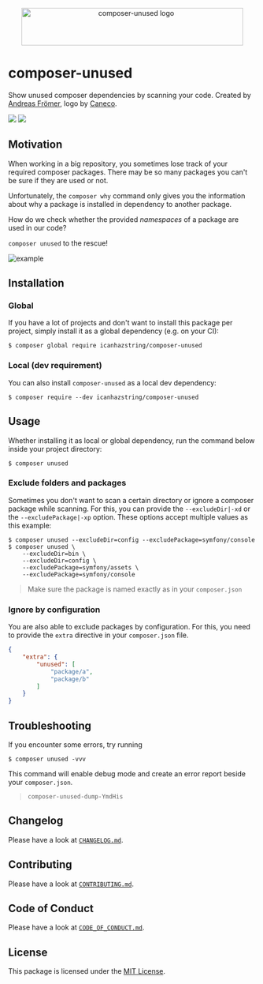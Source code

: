 <p align="center">
    <img src="https://raw.githubusercontent.com/icanhazstring/composer-unused/master/art/logo.png" width="450" height="76" alt="composer-unused logo">
</p>

# composer-unused
Show unused composer dependencies by scanning your code. Created by [Andreas Frömer](https://twitter.com/icanhazstring), logo by [Caneco](https://twitter.com/caneco).

[![](https://img.shields.io/travis/com/icanhazstring/composer-unused.svg?style=flat-square)](https://travis-ci.org/icanhazstring/composer-unused)
[![](https://img.shields.io/github/tag-date/icanhazstring/composer-unused.svg?label=version&style=flat-square)](https://github.com/icanhazstring/composer-unused/releases/latest)

## Motivation

When working in a big repository, you sometimes lose track of your required composer
packages. There may be so many packages you can't be sure if they are used or not.

Unfortunately, the `composer why` command only gives you the information about why
a package is installed in dependency to another package.

How do we check whether the provided *namespaces* of a package are used in our code?

`composer unused` to the rescue!

![example](https://i.imgur.com/aTLwpgL.gif)

## Installation

### Global
If you have a lot of projects and don't want to install this package per project, simply install it
as a global dependency (e.g. on your CI):

    $ composer global require icanhazstring/composer-unused


### Local (dev requirement)
You can also install `composer-unused` as a local dev dependency:

    $ composer require --dev icanhazstring/composer-unused

## Usage

Whether installing it as local or global dependency, run the command below inside your project directory:

    $ composer unused


### Exclude folders and packages
Sometimes you don't want to scan a certain directory or ignore a composer package while scanning.
For this, you can provide the `--excludeDir|-xd` or the `--excludePackage|-xp` option.
These options accept multiple values as this example:

    $ composer unused --excludeDir=config --excludePackage=symfony/console
    $ composer unused \
        --excludeDir=bin \
        --excludeDir=config \
        --excludePackage=symfony/assets \
        --excludePackage=symfony/console

> Make sure the package is named exactly as in your `composer.json`

### Ignore by configuration
You are also able to exclude packages by configuration. For this, you need to provide the `extra`
directive in your `composer.json` file.

```json
{
    "extra": {
        "unused": [
            "package/a",
            "package/b"
        ]
    }
}
```

## Troubleshooting
If you encounter some errors, try running

    $ composer unused -vvv


This command will enable debug mode and create an error report beside your `composer.json`.
> `composer-unused-dump-YmdHis`

## Changelog

Please have a look at [`CHANGELOG.md`](CHANGELOG.md).

## Contributing

Please have a look at [`CONTRIBUTING.md`](CONTRIBUTING.md).

## Code of Conduct

Please have a look at [`CODE_OF_CONDUCT.md`](CODE_OF_CONDUCT.md).

## License

This package is licensed under the [MIT License](LICENSE).
